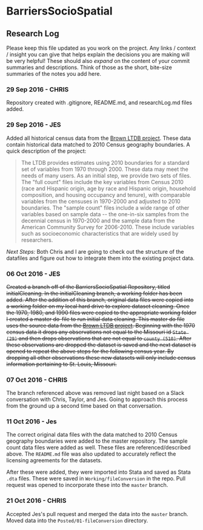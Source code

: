 # BarriersSocioSpatial
## Research Log

Please keep this file updated as you work on the project. Any links / context / insight you can give that helps explain the decisions you are making will be very helpful! These should also *expand* on the content of your commit summaries and descriptions. Think of those as the short, bite-size summaries of the notes you add here.

### 29 Sep 2016 - CHRIS
Repository created with .gitignore, README.md, and researchLog.md files added.

### 29 Sep 2016 - JES
Added all historical census data from the [Brown LTDB project](http://www.s4.brown.edu/us2010/Researcher/LTDB.htm). These data contain historical data matched to 2010 Census geography boundaries. A quick description of the project:

> The LTDB provides estimates using 2010 boundaries for a standard set of variables from 1970 through 2000. These data may meet the needs of many users. As an initial step, we provide two sets of files. The "full count" files include the key variables from Census 2010 (race and Hispanic origin, age by race and Hispanic origin, household composition, and housing occupancy and tenure), with comparable variables from the censuses in 1970-2000 and adjusted to 2010 boundaries. The "sample count" files include a wide range of other variables based on sample data -- the one-in-six samples from the decennial census in 1970-2000 and the sample data from the American Community Survey for 2006-2010. These include variables such as socioeconomic characteristics that are widely used by researchers.

*Next Steps:* Both Chris and I are going to check out the structure of the datafiles and figure out how to integrate them into the existing project data.

### 06 Oct 2016 - JES
~~Created a branch off of the BarriersSocioSpatial Repository, titled initialCleaning. In the initialCleaning branch, a working folder has been added. After the addition of this branch, original data files were copied into a working folder on my local hard drive to explore dataset cleaning. Once the 1970, 1980, and 1990 files were copied to the appropriate working folder I created a master do-file to run initial data cleaning. This master do file uses the source data from the [Brown LTDB project](http://www.s4.brown.edu/us2010/Researcher/LTDB.htm). Beginning with the 1970 census data it drops any observations not equal to the Missouri id `State (29)` and then drops observations that are not equal to `county (510)`. After these observations are dropped the dataset is saved and the next dataset is opened to repeat the above steps for the following census year. By dropping all other observations these new datasets will only include census information pertaining to St. Louis, Missouri.~~

### 07 Oct 2016 - CHRIS
The branch referenced above was removed last night based on a Slack conversation with Chris, Taylor, and Jes. Going to approach this process from the ground up a second time based on that conversation.

### 11 Oct 2016 - Jes
The correct original data files with the data matched to 2010 Census geography boundaries were added to the master repository. The sample count data files were added as well. These files are referenced/described above. The `README.md` file was also updated to accurately reflect the licensing agreements for the datasets.

After these were added, they were imported into Stata and saved as Stata `.dta` files. These were saved in `Working/fileConversion` in the repo. Pull request was opened to incorporate these into the `master` branch.

### 21 Oct 2016 - CHRIS 

Accepted Jes's pull request and merged the data into the `master` branch. Moved data into the `Posted/01-fileConversion` directory.



